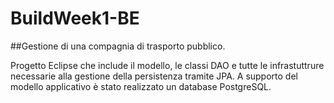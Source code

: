 # BuildWeek1-BE

##Gestione di una compagnia di trasporto pubblico.

Progetto Eclipse che include il modello, le classi DAO e tutte le infrastuttrure necessarie alla gestione della persistenza tramite JPA. A supporto del modello applicativo è stato realizzato un database PostgreSQL.
